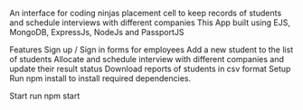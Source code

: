 An interface for coding ninjas placement cell to keep records of students and schedule interviews with different companies
This App built using EJS, MongoDB, ExpressJs, NodeJs and PassportJS

Features
Sign up / Sign in forms for employees
Add a new student to the list of students
Allocate and schedule interview with different companies and update their result status
Download reports of students in csv format
Setup
Run npm install to install required dependencies.

Start
run npm start

